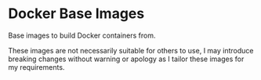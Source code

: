 # Docker Base Images

Base images to build Docker containers from.

These images are not necessarily suitable for others to use, I may introduce breaking changes without warning or apology as I tailor these images for my requirements.
